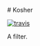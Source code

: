 # Kosher

[![travis](http://travis-ci.org/hakanensari/kosher.png)](http://travis-ci.org/hakanensari/kosher)

A filter.
